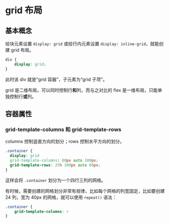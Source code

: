 # grid 布局

## 基本概念

给块元素设置 `display: grid` 或给行内元素设置 `display: inline-grid`，就能创建 grid 布局。

```css
div {
	display: grid;
}
```

此时该 div 就是“grid 容器”，子元素为“grid 子项”。

grid 是二维布局，可以同时控制行**和**列，而与之对比的 flex 是一维布局，只能单独控制行**或**列。

## 容器属性

### grid-template-columns 和 grid-template-rows

columns 控制竖直方向的划分；rows 控制水平方向的划分。

```css
.container {
  display: grid
  grid-template-columns: 80px auto 100px;
  grid-template-rows: 25% 100px auto 60px;
}
```

这样会将 `.container` 划分为一个四行三列的网格。

有时候，需要创建的网格划分非常有规律，比如每个网格的列宽固定，比如要创建 24 列，宽为 40px 的网格，就可以使用 `repeat()` 语法：

```css
.container {
	grid-template-columns: r
}
```

